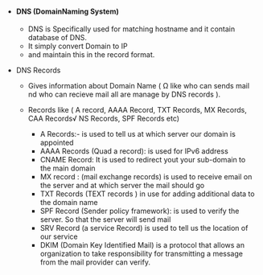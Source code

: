 - #### DNS (DomainNaming System)

	- DNS is  Specifically used for matching hostname and it contain database of DNS. 
	- It simply convert Domain to IP
	- and maintain this in the record format.
	
- DNS Records
	- Gives information about Domain Name ( Ω like who can sends mail nd who can recieve mail all are manage by DNS records ).
	- Records like ( A record, AAAA Record, TXT Records, MX Records, CAA Records√ NS Records,  SPF Records  etc)

		
		- A Records:- is used to tell us at which server our domain is appointed  
		- AAAA Records (Quad a record): is used for IPv6 address  
		- CNAME Record: It is used to redirect yout your sub-domain to the main domain  
		- MX record : (mail exchange records) is used to receive email on the server and at which server the mail should go  
		- TXT Records (TEXT records ) in use for adding additional data to the domain name  
		- SPF Record (Sender policy framework): is used to verify the server. So that the server will send mail  
		- SRV Record (a service Record) is used to tell us the location of our service  
		- DKIM (Domain Key Identified Mail) is a protocol that allows an organization to take responsibility for transmitting a message from the mail provider can verify.
